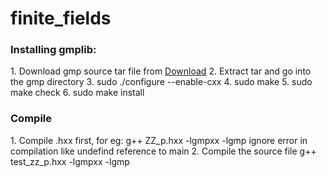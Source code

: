 # finite_fields
<h3>Installing gmplib:</h3>
1. Download gmp source tar file from <a href="https://gmplib.org/">Download</a>
2. Extract tar and go into the gmp directory
3. sudo ./configure --enable-cxx
4. sudo make
5. sudo make check
6. sudo make install

<h3>Compile</h3>
1. Compile .hxx first, for eg: 
g++ ZZ_p.hxx -lgmpxx -lgmp
ignore error in compilation like undefind reference to main
2. Compile the source file
g++ test_zz_p.hxx -lgmpxx -lgmp

 
